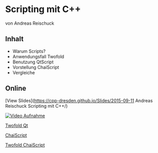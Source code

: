 Scripting mit C++
=================

von Andreas Reischuck

Inhalt
------

* Warum Scripts?
* Anwendungsfall Twofold
* Benutzung QtScript
* Vorstellung ChaiScript
* Vergleiche

Online
------

[View Slides](https://cpp-dresden.github.io/Slides/2015-09-11 Andreas Reischuck Scripting mit C++/)

[![Video Aufnahme](http://img.youtube.com/vi/NcRLKdq2rXA/0.jpg)](https://www.youtube.com/watch?v=NcRLKdq2rXA)

[Twofold Qt](https://github.com/hicknhack-software/Twofold-Qt)

[ChaiScript](https://github.com/ChaiScript/ChaiScript)

[Twofold ChaiScript](https://github.com/arBmind/Twofold-ChaiScript)

